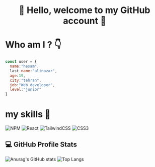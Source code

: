 <h1 align="center">🌟 Hello, welcome to my GitHub account 🌟</h1>



<h1>Who am I ? 👇</h1>

```js
const user = {
  name:"hesam",
  last name:"alinazar",
  age:19,
  city:"tehran",
  job:"Web developer",
  level:"junior"
}
```
<h1>my skills 💪</h1>

![NPM](https://img.shields.io/badge/NPM-%23CB3837.svg?style=for-the-badge&logo=npm&logoColor=white)
![React](https://img.shields.io/badge/react-%2320232a.svg?style=for-the-badge&logo=react&logoColor=%2361DAFB)
![TailwindCSS](https://img.shields.io/badge/tailwindcss-%2338B2AC.svg?style=for-the-badge&logo=tailwind-css&logoColor=white)
![CSS3](https://img.shields.io/badge/css3-%231572B6.svg?style=for-the-badge&logo=css3&logoColor=white)


## 💻 GitHub Profile Stats
![Anurag's GitHub stats](https://github-readme-stats.vercel.app/api?username=hesam248&show_icons=true&theme=dark)
![Top Langs](https://github-readme-stats.vercel.app/api/top-langs/?username=hesam248&langs_count=8)
